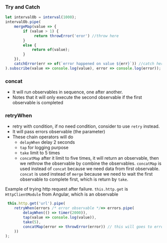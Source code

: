 ### Try and Catch

```typescript
let intervalOb = interval(1000);
intervalOb.pipe(
    mergeMap(value => {
        if (value > 1) {
             return throwError('eror') //throw here
        }
        else {
            return of(value);
        }
    }),
    catchError(err => of(`error happened on value ${err}`)) //catch here
).subscribe(value => console.log(value), error => console.log(error));
```


### concat
- It will run observables in sequence, one after another.
- Notes that it will only execute the second observable if the first observable is completed

### retryWhen
- retry with condition, if no need condition, consider to use `retry` instead. 
- It will pass errors observable (the parameter)
- These chain operators will do 
  - `delayWhen` delay 2 seconds
  - `tap` for logging purpose
  - `take` limit to 5 times
  - `concatMap` after it limit to five times, it will return an observable, then we rethrow the observable by combine the observables. `concatMap` is used instead of `concat` because we need data from first observable. `concat` is used instead of `merge` because we need to wait the first observable to complete first, which is return by `take`.

Example of trying http request after failure. `this.http.get` is `HttpClientModule` from Angular, which is an observable
```typescript
 this.http.get('url').pipe(
    retryWhen(errors /* error observable */=> errors.pipe(
        delayWhen(() => timer(2000)),
        tap(value => console.log(value)),
        take(5),
        concatMap(error => throwError(error)) // this will goes to error part when subscribe
    ))
);
```
